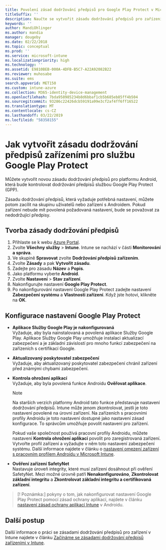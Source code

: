 ```yaml
---
title: Povolení zásad dodržování předpisů pro Google Play Protect v Microsoft Intune
titleSuffix: ''
description: Naučte se vytvořit zásadu dodržování předpisů pro zařízení s Androidem, která bude platit pro službu Google Play Protect.
keywords: ''
author: MandiOhlinger
ms.author: mandia
manager: dougeby
ms.date: 02/22/2018
ms.topic: conceptual
ms.prod: ''
ms.service: microsoft-intune
ms.localizationpriority: high
ms.technology: ''
ms.assetid: E9810BEB-000A-4DFB-B5C7-A22A92082B22
ms.reviewer: muhosabe
ms.suite: ems
search.appverid: MET150
ms.custom: intune-azure
ms.collection: M365-identity-device-management
ms.openlocfilehash: 7bda958985234b8d6bbaf1cb5b685eb85ff4b504
ms.sourcegitcommit: 93286c22426dcb59191a99e3cf2af4ff6ff16522
ms.translationtype: MT
ms.contentlocale: cs-CZ
ms.lasthandoff: 03/22/2019
ms.locfileid: "58358155"
---
```

# <a name="how-to-create-a-device-compliance-policy-to-enable-google-play-protect"></a>Jak vytvořit zásadu dodržování předpisů zařízeními pro službu Google Play Protect

Můžete vytvořit novou zásadu dodržování předpisů pro platformu Android, která bude kontrolovat dodržování předpisů službou Google Play Protect (GPP).

Zásadu dodržování předpisů, která vyžaduje potřebná nastavení, můžete potom zacílit na skupinu uživatelů nebo zařízení s Androidem. Pokud zařízení nebude mít povolená požadovaná nastavení, bude se považovat za nedodržující předpisy.

## <a name="create-a-compliance-policy"></a>Tvorba zásady dodržování předpisů

1. Přihlaste se k webu [Azure Portal](https://portal.azure.com).
2. Zvolte **Všechny služby** > **Intune**. Intune se nachází v části **Monitorování a správa**.
2. Ve skupině **Spravovat** zvolte **Dodržování předpisů zařízením**. 
3. Zvolte **Zásady** a pak **Vytvořit zásadu**.
4. Zadejte pro zásadu **Název** a **Popis**.
5. Jako platformu vyberte **Android**.
6. Zvolte **Nastavení** > **Stav zařízení**.
7. Nakonfigurujte nastavení **Google Play Protect**.
8. Po nakonfigurování nastavení Google Play Protect zadejte nastavení **Zabezpečení systému** a **Vlastnosti zařízení**. Když jste hotovi, klikněte na **OK**.

## <a name="configure-the-google-play-protect-settings"></a>Konfigurace nastavení Google Play Protect

 - **Aplikace Služby Google Play je nakonfigurovaná**  
   Vyžaduje, aby byla nainstalovaná a povolená aplikace Služby Google Play. Aplikace Služby Google Play umožňuje instalaci aktualizací zabezpečení a je základní závislostí pro mnoho funkcí zabezpečení na zařízeních s certifikací Google.
 - **Aktualizovaný poskytovatel zabezpečení**  
   Vyžaduje, aby aktualizovaný poskytovatel zabezpečení chránil zařízení před známými chybami zabezpečení.
 - **Kontrola ohrožení aplikací**  
   Vyžaduje, aby byla povolená funkce Androidu **Ověřovat aplikace**.
    > [!Note]  
    > Na starších verzích platformy Android tato funkce představuje nastavení dodržování předpisů. Intune může jenom zkontrolovat, jestli je toto nastavení povolené na úrovni zařízení. Na zařízeních s pracovními profily Androidu je toto nastavení dostupné jako nastavení zásad konfigurace. To správcům umožňuje povolit nastavení pro zařízení.

    Pokud vaše společnost používá pracovní profily Androidu, můžete nastavení **Kontrola ohrožení aplikací** povolit pro zaregistrovaná zařízení. Vytvořte profil zařízení a vyžadujte v něm toto nastavení zabezpečení systému. Další informace najdete v článku o [nastavení omezení zařízení s pracovním profilem Androidu v Microsoft Intune](device-restrictions-android-for-work.md).

 - **Ověření zařízení SafetyNet**  
   Nastavuje úroveň integrity, které musí zařízení dosáhnout při ověření SafetyNet. Mezi možné úrovně patří **Nenakonfigurováno**, **Zkontrolovat základní integritu** a **Zkontrolovat základní integritu a certifikovaná zařízení**.

> [! Poznámka:] pokyny o tom, jak nakonfigurovat nastavení Google Play Protect pomocí zásad ochrany aplikací, najdete v článku [nastavení zásad ochrany aplikací Intune](https://docs.microsoft.com/en-us/intune/app-protection-policy-settings-android#conditional-launch) v Androidu. 

## <a name="next-steps"></a>Další postup

Další informace o práci se zásadami dodržování předpisů pro zařízení v Intune najdete v článku [Začínáme se zásadami dodržování předpisů zařízeními v Intune](device-compliance-get-started.md).

